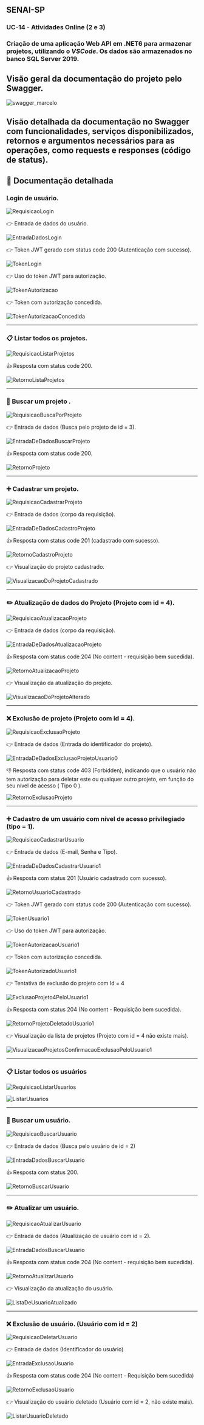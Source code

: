 ## SENAI-SP

### UC-14 - Atividades Online (2 e 3)

### Criação de uma aplicação Web API em .NET6 para armazenar projetos, utilizando o _VSCode_. Os dados são armazenados no banco SQL Server 2019. 

## Visão geral da documentação do projeto pelo Swagger.

![swagger_marcelo](https://user-images.githubusercontent.com/88597534/172068993-12073cca-1807-4511-bdcf-e99554fd670c.jpg)

## Visão detalhada da documentação no Swagger com funcionalidades, serviços disponibilizados, retornos e argumentos necessários para as operações, como requests e responses (código de status).

## 📃 Documentação detalhada 

### Login de usuário.

![RequisicaoLogin](https://user-images.githubusercontent.com/88597534/172061163-e2376b23-4940-4d39-86be-770a4f59c07c.png)

👉 Entrada de dados do usuário.

![EntradaDadosLogin](https://user-images.githubusercontent.com/88597534/172060972-d47eb8f3-7bd4-4ff6-b021-0f1682a0181d.png)

👉 Token JWT gerado com status code 200 (Autenticação com sucesso).

![TokenLogin](https://user-images.githubusercontent.com/88597534/172062008-ee21558b-48f2-4672-879f-2cc5d884f254.png)

👉 Uso do token JWT para autorização.

![TokenAutorizacao](https://user-images.githubusercontent.com/88597534/172061330-738f6910-df2f-4b56-804b-0d2a9a703806.png)

👉 Token com autorização concedida.

![TokenAutorizacaoConcedida](https://user-images.githubusercontent.com/88597534/172061435-1ba8606b-ae8e-465d-aa76-8044f3b2a667.png)

------------------

### 📋 Listar todos os projetos.

![RequisicaoListarProjetos](https://user-images.githubusercontent.com/88597534/172061576-fb165212-f783-421a-aebf-df23d8b81790.png)

👍 Resposta com status code 200.

![RetornoListaProjetos](https://user-images.githubusercontent.com/88597534/172061684-b057964e-93ac-4544-89cf-812a9d28b324.png)

------------------

### 🔎 Buscar um projeto .

![RequisicaoBuscaPorProjeto](https://user-images.githubusercontent.com/88597534/172061762-47177b92-338b-4434-984b-578dcd81bd02.png)

👉 Entrada de dados (Busca pelo projeto de id = 3).

![EntradaDeDadosBuscarProjeto](https://user-images.githubusercontent.com/88597534/172061835-c65c8dd5-e42a-44c2-bfea-270c5ebb2c7e.png)

👍 Resposta com status code 200.

![RetornoProjeto](https://user-images.githubusercontent.com/88597534/172061917-f4c6107b-e3f3-4ca7-a8f2-e3f08ce2dec2.png)

------------------

### ➕ Cadastrar um projeto.

![RequisicaoCadastrarProjeto](https://user-images.githubusercontent.com/88597534/172062384-7e428312-7e59-4de8-b1fc-d09a820a218a.png)

👉 Entrada de dados (corpo da requisição).

![EntradaDeDadosCadastroProjeto](https://user-images.githubusercontent.com/88597534/172062301-71cdce62-d074-4b97-acc4-b951fc2fee5d.png)

👍 Resposta com status code 201 (cadastrado com sucesso).

![RetornoCadastroProjeto](https://user-images.githubusercontent.com/88597534/172062305-e9d3e1fe-658b-475d-aacd-d3f53e6f3691.png)

👉 Visualização do projeto cadastrado.

![VisualizacaoDoProjetoCadastrado](https://user-images.githubusercontent.com/88597534/172062307-2a7d6405-3198-4dbd-af3e-3e5f89a4eceb.png)

------------------
### ✏️ Atualização de dados do Projeto (Projeto com id = 4).

![RequisicaoAtualizacaoProjeto](https://user-images.githubusercontent.com/88597534/172062948-67c1d8b7-bd92-4a62-8512-fa5581d72bdb.png)

👉 Entrada de dados (corpo da requisição).

![EntradaDeDadosAtualizacaoProjeto](https://user-images.githubusercontent.com/88597534/172062954-6053029a-2881-4b48-9a1a-fbd817d4f944.png)

👍 Resposta com status code 204 (No content - requisição bem sucedida).

![RetornoAtualizacaoProjeto](https://user-images.githubusercontent.com/88597534/172062960-971545b8-78c6-4278-a658-d67f6d30f157.png)

👉 Visualização da atualização do projeto.

![VisualizacaoDoProjetoAlterado](https://user-images.githubusercontent.com/88597534/172062969-6cb72525-7b7a-4a15-90ed-5cd0ff86ea0c.png)

------------------

### :x: Exclusão de projeto (Projeto com id = 4).

![RequisicaoExclusaoProjeto](https://user-images.githubusercontent.com/88597534/172063282-eb2f60ed-66bd-479c-8aba-653a6cb1dcd8.png)

👉 Entrada de dados (Entrada do identificador do projeto).

![EntradaDeDadosExclusaoProjetoUsuario0](https://user-images.githubusercontent.com/88597534/172063289-13153be2-6345-4a2c-a51d-218b978dbe39.png)

👎 Resposta com status code 403 (Forbidden), indicando que o usuário não tem autorização para deletar este ou qualquer outro projeto, em função do seu nível de acesso ( Tipo 0 ).

![RetornoExclusaoProjeto](https://user-images.githubusercontent.com/88597534/172063293-d538d575-a0f7-4631-9eaa-aca0f4479f36.png)

-----------------
### ➕ Cadastro de um usuário com nível de acesso privilegiado (tipo = 1).

![RequisicaoCadastrarUsuario](https://user-images.githubusercontent.com/88597534/172064189-497fa4a0-41a5-4542-8a59-998b24effcd5.png)

👉 Entrada de dados (E-mail, Senha e Tipo).

![EntradaDeDadosCadastrarUsuario1](https://user-images.githubusercontent.com/88597534/172064201-ed29a669-3fc3-43c0-9651-c51429ae2b33.png)

👍 Resposta com status 201 (Usuário cadastrado com sucesso). 

![RetornoUsuarioCadastrado](https://user-images.githubusercontent.com/88597534/172064265-e2b9279b-95bc-4c40-a637-a827b3cd2a62.png)

👉 Token JWT gerado com status code 200 (Autenticação com sucesso).

![TokenUsuario1](https://user-images.githubusercontent.com/88597534/172064384-771715d5-3a49-486c-8af9-6961ca5fb000.png)

👉 Uso do token JWT para autorização.

![TokenAutorizacaoUsuario1](https://user-images.githubusercontent.com/88597534/172064389-f8c06030-627a-4d7b-9442-1763ae215634.png)

👉 Token com autorização concedida.

![TokenAutorizadoUsuario1](https://user-images.githubusercontent.com/88597534/172064392-163be856-1771-4fee-9c66-9d33ff970aa4.png)

👉 Tentativa de exclusão do projeto com Id = 4

![ExclusaoProjeto4PeloUsuario1](https://user-images.githubusercontent.com/88597534/172064400-eff53b6a-0053-49f0-b81c-1def57878f0c.png)

👍 Resposta com status 204 (No content - Requisição bem sucedida).

![RetornoProjetoDeletadoUsuario1](https://user-images.githubusercontent.com/88597534/172064407-dc898ac3-16ba-48a9-8316-3adc0396499e.png)

👉 Visualização da lista de projetos (Projeto com id = 4 não existe mais).

![VisualizacaoProjetosConfirmacaoExclusaoPeloUsuario1](https://user-images.githubusercontent.com/88597534/172064414-98a2fa51-09b3-4233-8d07-7d41252c5d76.png)

--------------------

### 📋 Listar todos os usuários

![RequisicaoListarUsuarios](https://user-images.githubusercontent.com/88597534/172064836-0b5d9867-c5c2-4b2d-890f-376827548ea9.png)

![ListarUsuarios](https://user-images.githubusercontent.com/88597534/172064845-0c8381af-d89f-403f-8af8-3986ab54b813.png)

--------------------

### 🔎 Buscar um usuário.

![RequisicaoBuscarUsuario](https://user-images.githubusercontent.com/88597534/172065088-d7617c88-6678-4e97-b5b6-de19d507b03c.png)

👉 Entrada de dados (Busca pelo usuário de id = 2)

![EntradaDadosBuscarUsuario](https://user-images.githubusercontent.com/88597534/172065097-2d4177b2-277f-4dcb-8275-614d13ba6937.png)

👍 Resposta com status 200.

![RetornoBuscarUsuario](https://user-images.githubusercontent.com/88597534/172065101-e376858e-22d1-48ec-8e4a-ebcda0d5a6ec.png)

--------------------

### ✏️ Atualizar um usuário.

![RequisicaoAtualizarUsuario](https://user-images.githubusercontent.com/88597534/172066810-9d016c5a-891e-49cf-8434-846a409c66d3.png)

👉 Entrada de dados (Atualização de usuário com id = 2).

![EntradaDadosBuscarUsuario](https://user-images.githubusercontent.com/88597534/172066816-bba0deb3-8d22-4972-9056-2732b08030df.png)

👍 Resposta com status code 204 (No content - requisição bem sucedida).

![RetornoAtualizarUsuario](https://user-images.githubusercontent.com/88597534/172066832-7264e2cc-a9d0-4960-b76f-a980f456daaa.png)

👉 Visualização da atualização do usuário.

![ListaDeUsuarioAtualizado](https://user-images.githubusercontent.com/88597534/172066839-79359ab0-8524-4c52-8653-fcbac2251aaf.png)

----------------
### :x: Exclusão de usuário. (Usuário com id = 2)

![RequisicaoDeletarUsuario](https://user-images.githubusercontent.com/88597534/172067210-fdc136ed-a6d1-4df0-ba73-f34923f832bd.png)

👉 Entrada de dados (Identificador do usuário)

![EntradaExclusaoUsuario](https://user-images.githubusercontent.com/88597534/172067213-807b2b19-0191-4f83-8d40-c58a8e3196f8.png)

👍 Resposta com status code 204 (No content - Requisição bem sucedida)

![RetornoExclusaoUsuario](https://user-images.githubusercontent.com/88597534/172067225-00dad5b2-3ad1-4115-8213-78abcd975620.png)

👉 Visualização do usuário deletado (Usuário com id = 2, não existe mais).

![ListarUsuarioDeletado](https://user-images.githubusercontent.com/88597534/172067231-5138efda-e45b-4046-b8ab-8a4447faaf90.png)
